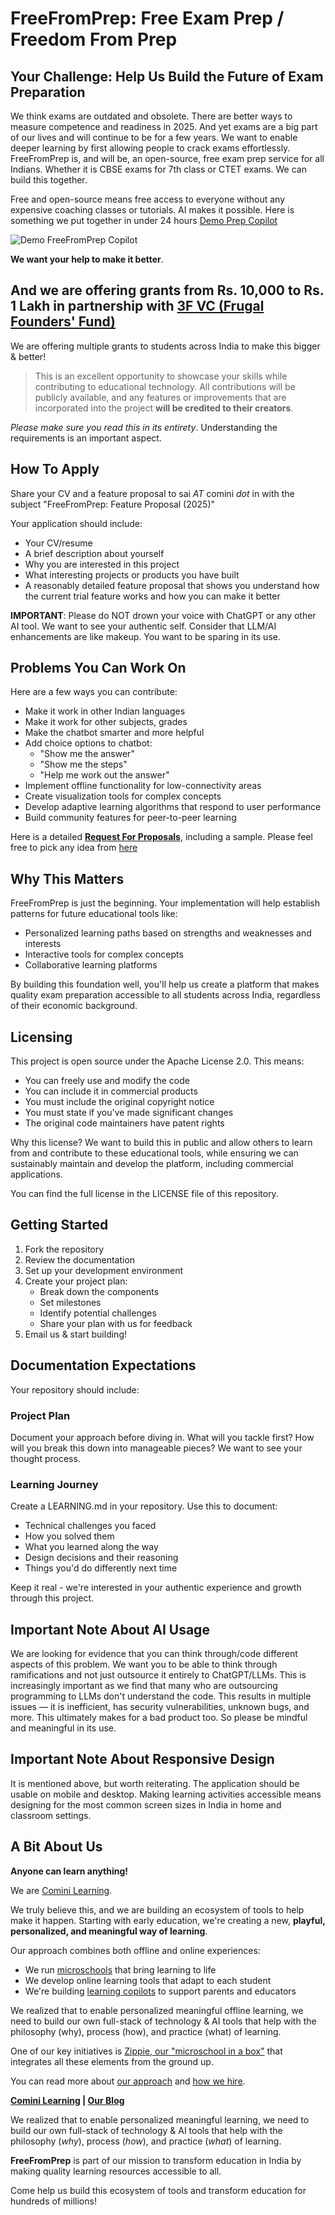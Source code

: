 # **FreeFromPrep: Free Exam Prep / Freedom From Prep**

## **Your Challenge: Help Us Build the Future of Exam Preparation**

We think exams are outdated and obsolete. There are better ways to measure competence and readiness in 2025. And yet exams are a big part of our lives and will continue to be for a few years. We want to enable deeper learning by first allowing people to crack exams effortlessly. FreeFromPrep is, and will be, an open-source, free exam prep service for all Indians. Whether it is CBSE exams for 7th class or CTET exams. We can build this together.

Free and open-source means free access to everyone without any expensive coaching classes or tutorials. AI makes it possible. Here is something we put together in under 24 hours [Demo Prep Copilot](https://tryripples.comini.in/freefromprep)

![Demo FreeFromPrep Copilot](https://github.com/CominiLearning/FreeFromPrep/blob/main/freefromprep.png)


**We want your help to make it better**. 

## **And we are offering grants from Rs. 10,000 to Rs. 1 Lakh** in partnership with [3F VC (Frugal Founders' Fund)](https://3f.vc/)

We are offering multiple grants to students across India to make this bigger & better!

>This is an excellent opportunity to showcase your skills while contributing to educational technology. All contributions will be publicly available, and any features or improvements that are incorporated into the project **will be credited to their creators**.

_Please make sure you read this in its entirety_. Understanding the requirements is an important aspect.

## **How To Apply**

Share your CV and a feature proposal to sai _AT_ comini _dot_ in with the subject "FreeFromPrep: Feature Proposal (2025)"

Your application should include:
- Your CV/resume
- A brief description about yourself
- Why you are interested in this project
- What interesting projects or products you have built
- A reasonably detailed feature proposal that shows you understand how the current trial feature works and how you can make it better

**IMPORTANT**: Please do NOT drown your voice with ChatGPT or any other AI tool. We want to see your authentic self. Consider that LLM/AI enhancements are like makeup. You want to be sparing in its use.


## **Problems You Can Work On**

Here are a few ways you can contribute:
- Make it work in other Indian languages
- Make it work for other subjects, grades
- Make the chatbot smarter and more helpful
- Add choice options to chatbot:
  - "Show me the answer"
  - "Show me the steps"
  - "Help me work out the answer"
- Implement offline functionality for low-connectivity areas
- Create visualization tools for complex concepts
- Develop adaptive learning algorithms that respond to user performance
- Build community features for peer-to-peer learning

Here is a detailed **[Request For Proposals](https://github.com/CominiLearning/FreeFromPrep/blob/main/RFP.md)**, including a sample. Please feel free to pick any idea from [here](https://github.com/CominiLearning/FreeFromPrep/blob/main/RFP.md)

## **Why This Matters**

FreeFromPrep is just the beginning. Your implementation will help establish patterns for future educational tools like:

- Personalized learning paths based on strengths and weaknesses and interests
- Interactive tools for complex concepts
- Collaborative learning platforms

By building this foundation well, you'll help us create a platform that makes quality exam preparation accessible to all students across India, regardless of their economic background.

## **Licensing**

This project is open source under the Apache License 2.0. This means:

- You can freely use and modify the code
- You can include it in commercial products
- You must include the original copyright notice
- You must state if you've made significant changes
- The original code maintainers have patent rights

Why this license? We want to build this in public and allow others to learn from and contribute to these educational tools, while ensuring we can sustainably maintain and develop the platform, including commercial applications.

You can find the full license in the LICENSE file of this repository.

## **Getting Started**

1. Fork the repository
2. Review the documentation
3. Set up your development environment
4. Create your project plan:
    - Break down the components
    - Set milestones
    - Identify potential challenges
    - Share your plan with us for feedback
5. Email us & start building! 

## **Documentation Expectations**

Your repository should include:

### **Project Plan**

Document your approach before diving in. What will you tackle first? How will you break this down into manageable pieces? We want to see your thought process.

### **Learning Journey**

Create a LEARNING.md in your repository. Use this to document:

- Technical challenges you faced
- How you solved them
- What you learned along the way
- Design decisions and their reasoning
- Things you'd do differently next time

Keep it real - we're interested in your authentic experience and growth through this project.

## **Important Note About AI Usage**

We are looking for evidence that you can think through/code different aspects of this problem. We want you to be able to think through ramifications and not just outsource it entirely to ChatGPT/LLMs. This is increasingly important as we find that many who are outsourcing programming to LLMs don't understand the code. This results in multiple issues — it is inefficient, has security vulnerabilities, unknown bugs, and more. This ultimately makes for a bad product too. So please be mindful and meaningful in its use.

## **Important Note About Responsive Design**

It is mentioned above, but worth reiterating. The application should be usable on mobile and desktop. Making learning activities accessible means designing for the most common screen sizes in India in home and classroom settings.

## **A Bit About Us**

**Anyone can learn anything!**

We are [Comini Learning](https://www.comini.in/).

We truly believe this, and we are building an ecosystem of tools to help make it happen. Starting with early education, we're creating a new, **playful, personalized, and meaningful way of learning**.

Our approach combines both offline and online experiences:
- We run [microschools](https://www.comini.in/) that bring learning to life
- We develop online learning tools that adapt to each student
- We're building [learning copilots](https://tryripples.comini.in/) to support parents and educators

We realized that to enable personalized meaningful offline learning, we need to build our own full-stack of technology & AI tools that help with the philosophy (why), process (how), and practice (what) of learning. 

One of our key initiatives is [Zippie, our "microschool in a box"](https://www.youtube.com/watch?v=FqjGiSW8G_s) that integrates all these elements from the ground up.

You can read more about [our approach](https://blog.comini.in/p/how-can-we-personalize-learning) and [how we hire](https://saigaddam.medium.com/hiring-well-needs-systems-thinking-ce1ea4c45a09/).


**[Comini Learning](https://www.comini.in/) | [Our Blog](https://blog.comini.in/)**

We realized that to enable personalized meaningful learning, we need to build our own full-stack of technology & AI tools that help with the philosophy (_why_), process (_how_), and practice (_what_) of learning.

**FreeFromPrep** is part of our mission to transform education in India by making quality learning resources accessible to all.

Come help us build this ecosystem of tools and transform education for hundreds of millions!
